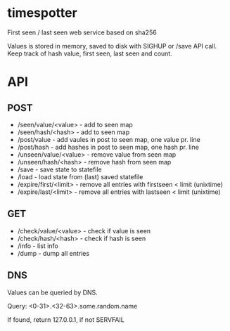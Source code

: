 # timespotter
First seen / last seen web service based on sha256

Values is stored in memory, saved to disk with SIGHUP or /save API call.
Keep track of hash value, first seen, last seen and count.


# API

## POST
* /seen/value/\<value\>      - add <value> to seen map
* /seen/hash/\<hash\>       - add <hash> to seen map
* /post/value              - add vaules in post to seen map, one value pr. line
* /post/hash               - add hashes in post to seen map, one hash pr. line
* /unseen/value/\<value\>    - remove value from seen map
* /unseen/hash/\<hash\>      - remove hash from seen map
* /save                    - save state to statefile
* /load                    - load state from (last) saved statefile
* /expire/first/\<limit\>    - remove all entries with firstseen < limit (unixtime)
* /expire/last/\<limit\>     - remove all entries with lastseen < limit  (unixtime)

## GET
* /check/value/\<value\>    - check if value is seen
* /check/hash/\<hash\>      - check if hash is seen
* /info                   - list info
* /dump                   - dump all entries

## DNS

Values can be queried by DNS.

Query: <0-31>.<32-63>.some.random.name
  
If found, return 127.0.0.1, if not SERVFAIL
  

